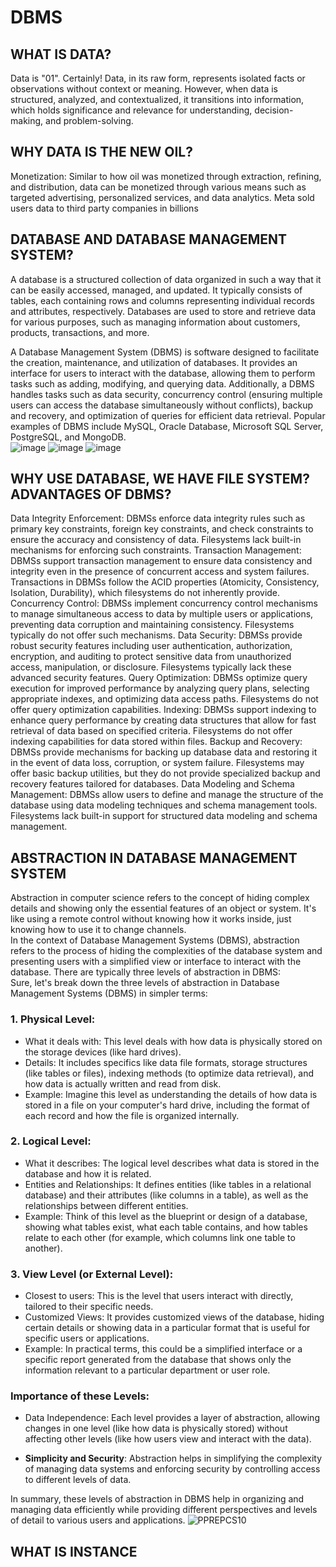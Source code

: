 # DBMS
## WHAT IS DATA?
Data is "01". Certainly! Data, in its raw form, represents isolated facts or observations without context or meaning. However, when data is structured, analyzed, and contextualized, it transitions into information, which holds significance and relevance for understanding, decision-making, and problem-solving. 
## WHY DATA IS THE NEW OIL?
Monetization: Similar to how oil was monetized through extraction, refining, and distribution, data can be monetized through various means such as targeted advertising, personalized services, and data analytics.
Meta sold users data to third party companies in billions
## DATABASE AND DATABASE MANAGEMENT SYSTEM?
A database is a structured collection of data organized in such a way that it can be easily accessed, managed, and updated. It typically consists of tables, each containing rows and columns representing individual records and attributes, respectively. Databases are used to store and retrieve data for various purposes, such as managing information about customers, products, transactions, and more.

A Database Management System (DBMS) is software designed to facilitate the creation, maintenance, and utilization of databases. It provides an interface for users to interact with the database, allowing them to perform tasks such as adding, modifying, and querying data. Additionally, a DBMS handles tasks such as data security, concurrency control (ensuring multiple users can access the database simultaneously without conflicts), backup and recovery, and optimization of queries for efficient data retrieval. Popular examples of DBMS include MySQL, Oracle Database, Microsoft SQL Server, PostgreSQL, and MongoDB.<br/>
![image](https://github.com/anuragGUPTA2235/DBMS/assets/161227082/856fd4b4-8623-41e8-80e4-af95270cb548)
![image](https://github.com/anuragGUPTA2235/DBMS/assets/161227082/382d36b6-57dc-451e-a212-1f3fe3fb61bb)
![image](https://github.com/anuragGUPTA2235/DBMS/assets/161227082/8454cc44-96a6-4a50-88eb-945eff22dd5b)
## WHY USE DATABASE, WE HAVE FILE SYSTEM? ADVANTAGES OF DBMS?
Data Integrity Enforcement: DBMSs enforce data integrity rules such as primary key constraints, foreign key constraints, and check constraints to ensure the accuracy and consistency of data. Filesystems lack built-in mechanisms for enforcing such constraints.
Transaction Management: DBMSs support transaction management to ensure data consistency and integrity even in the presence of concurrent access and system failures. Transactions in DBMSs follow the ACID properties (Atomicity, Consistency, Isolation, Durability), which filesystems do not inherently provide.
Concurrency Control: DBMSs implement concurrency control mechanisms to manage simultaneous access to data by multiple users or applications, preventing data corruption and maintaining consistency. Filesystems typically do not offer such mechanisms.
Data Security: DBMSs provide robust security features including user authentication, authorization, encryption, and auditing to protect sensitive data from unauthorized access, manipulation, or disclosure. Filesystems typically lack these advanced security features.
Query Optimization: DBMSs optimize query execution for improved performance by analyzing query plans, selecting appropriate indexes, and optimizing data access paths. Filesystems do not offer query optimization capabilities.
Indexing: DBMSs support indexing to enhance query performance by creating data structures that allow for fast retrieval of data based on specified criteria. Filesystems do not offer indexing capabilities for data stored within files.
Backup and Recovery: DBMSs provide mechanisms for backing up database data and restoring it in the event of data loss, corruption, or system failure. Filesystems may offer basic backup utilities, but they do not provide specialized backup and recovery features tailored for databases.
Data Modeling and Schema Management: DBMSs allow users to define and manage the structure of the database using data modeling techniques and schema management tools. Filesystems lack built-in support for structured data modeling and schema management.
## ABSTRACTION IN DATABASE MANAGEMENT SYSTEM
Abstraction in computer science refers to the concept of hiding complex details and showing only the essential features of an object or system. It's like using a remote control without knowing how it works inside, just knowing how to use it to change channels.<br/>
In the context of Database Management Systems (DBMS), abstraction refers to the process of hiding the complexities of the database system and presenting users with a simplified view or interface to interact with the database. There are typically three levels of abstraction in DBMS:<br/>
Sure, let's break down the three levels of abstraction in Database Management Systems (DBMS) in simpler terms:

### 1. Physical Level:

- What it deals with: This level deals with how data is physically stored on the storage devices (like hard drives).
- Details: It includes specifics like data file formats, storage structures (like tables or files), indexing methods (to optimize data retrieval), and how data is actually written and read from disk.
- Example: Imagine this level as understanding the details of how data is stored in a file on your computer's hard drive, including the format of each record and how the file is organized internally.

### 2. Logical Level:

- What it describes: The logical level describes what data is stored in the database and how it is related.
- Entities and Relationships: It defines entities (like tables in a relational database) and their attributes (like columns in a table), as well as the relationships between different entities.
- Example: Think of this level as the blueprint or design of a database, showing what tables exist, what each table contains, and how tables relate to each other (for example, which columns link one table to another).

### 3. View Level (or External Level):

- Closest to users: This is the level that users interact with directly, tailored to their specific needs.
- Customized Views: It provides customized views of the database, hiding certain details or showing data in a particular format that is useful for specific users or applications.
- Example: In practical terms, this could be a simplified interface or a specific report generated from the database that shows only the information relevant to a particular department or user role.

### Importance of these Levels:

- Data Independence: Each level provides a layer of abstraction, allowing changes in one level (like how data is physically stored) without affecting other levels (like how users view and interact with the data).
  
- **Simplicity and Security**: Abstraction helps in simplifying the complexity of managing data systems and enforcing security by controlling access to different levels of data.

In summary, these levels of abstraction in DBMS help in organizing and managing data efficiently while providing different perspectives and levels of detail to various users and applications.
![PPREPCS10](https://github.com/anuragGUPTA2235/DBMS/assets/161227082/daabc482-94b8-4882-b5aa-e81e9d77331d)

## WHAT IS INSTANCE




